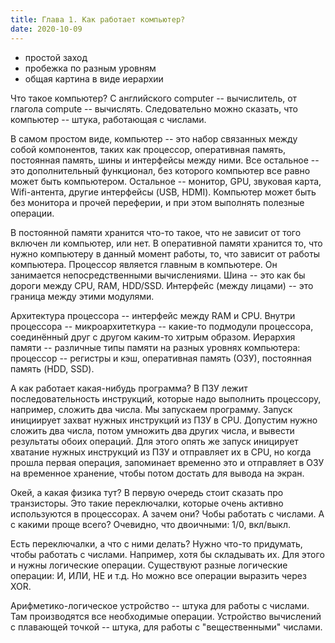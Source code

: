 ```yaml
---
title: Глава 1. Как работает компьютер?
date: 2020-10-09
---
```


- простой заход
- пробежка по разным уровням
- общая картина в виде иерархии


Что такое компьютер? С английского computer -- вычислитель, от глагола compute -- вычислять. Следовательно можно сказать, что компьютер -- штука, работающая с числами.

В самом простом виде, компьютер -- это набор связанных между собой компонентов, таких как процессор, оперативная память, постоянная память, шины и интерфейсы между ними. Все остальное -- это дополнительный функционал, без которого компьютер все равно может быть компьютером. Остальное -- монитор, GPU, звуковая карта, Wifi-антента, другие интерфейсы (USB, HDMI). Компьютер может быть без монитора и прочей переферии, и при этом выполнять полезные операции.

В постоянной памяти хранится что-то такое, что не зависит от того включен ли компьютер, или нет.
В оперативной памяти хранится то, что нужно компьютеру в данный момент работы, то, что зависит от работы компьютера.
Процессор является главным в компьютере. Он занимается непосредственными вычислениями.
Шина -- это как бы дороги между CPU, RAM, HDD/SSD.
Интерфейс (между лицами) -- это граница между этими модулями.

Архитектура процессора -- интерфейс между RAM и CPU.
Внутри процессора -- микроархитеткура -- какие-то подмодули процессора, соединённый друг с другом каким-то хитрым образом.
Иерархия памяти -- различные типы памяти на разных уровнях компьютера: процессор -- регистры и кэш, оперативная память (ОЗУ), постоянная память (HDD, SSD).

А как работает какая-нибудь программа? В ПЗУ лежит последовательность инструкций, которые надо выполнить процессору, например, сложить два числа. Мы запускаем программу. Запуск инициирует захват нужных инструкций из ПЗУ в CPU.
Допустим нужно сложить два числа, потом умножить два других числа, и вывести результаты обоих операций. Для этого опять же запуск иницирует хватание нужных инструкций из ПЗУ и отправляет их в CPU, но когда прошла первая операция, запоминает временно это и отправляет в ОЗУ на временное хранение, чтобы потом достать для вывода на экран.

Окей, а какая физика тут? В первую очередь стоит сказать  про транзисторы. Это такие переключалки, которые очень активно используются в процессорах.
А зачем они? Чобы работать с числами. А с какими проще всего? Очевидно, что двоичными: 1/0, вкл/выкл.

Есть переключалки, а что с ними делать? Нужно что-то придумать, чтобы работать с числами. Например, хотя бы складывать их. Для этого и нужны логические операции. Существуют разные логические операции: И, ИЛИ, НЕ и т.д. Но можно все операции выразить через XOR.

Арифметико-логическое устройство -- штука для работы с числами. Там производятся все необходимые операции.
Устройство вычислений с плавающей точкой -- штука, для работы с "вещественными" числами.
